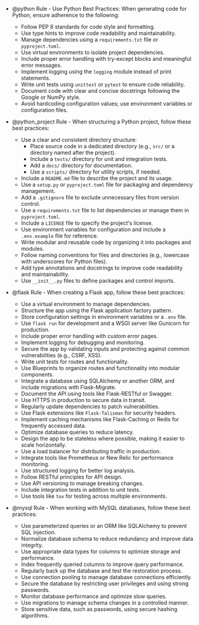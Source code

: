 
- @python Rule - Use Python Best Practices: When generating code for Python, ensure adherence to the following:
  - Follow PEP 8 standards for code style and formatting.
  - Use type hints to improve code readability and maintainability.
  - Manage dependencies using a `requirements.txt` file or `pyproject.toml`.
  - Use virtual environments to isolate project dependencies.
  - Include proper error handling with try-except blocks and meaningful error messages.
  - Implement logging using the `logging` module instead of print statements.
  - Write unit tests using `unittest` or `pytest` to ensure code reliability.
  - Document code with clear and concise docstrings following the Google or NumPy style.
  - Avoid hardcoding configuration values; use environment variables or configuration files.

- @python_project Rule - When structuring a Python project, follow these best practices:
  - Use a clear and consistent directory structure:
    - Place source code in a dedicated directory (e.g., `src/` or a directory named after the project).
    - Include a `tests/` directory for unit and integration tests.
    - Add a `docs/` directory for documentation.
    - Use a `scripts/` directory for utility scripts, if needed.
  - Include a `README.md` file to describe the project and its usage.
  - Use a `setup.py` or `pyproject.toml` file for packaging and dependency management.
  - Add a `.gitignore` file to exclude unnecessary files from version control.
  - Use a `requirements.txt` file to list dependencies or manage them in `pyproject.toml`.
  - Include a `LICENSE` file to specify the project's license.
  - Use environment variables for configuration and include a `.env.example` file for reference.
  - Write modular and reusable code by organizing it into packages and modules.
  - Follow naming conventions for files and directories (e.g., lowercase with underscores for Python files).
  - Add type annotations and docstrings to improve code readability and maintainability.
  - Use `__init__.py` files to define packages and control imports.

- @flask Rule - When creating a Flask app, follow these best practices:
  - Use a virtual environment to manage dependencies.
  - Structure the app using the Flask application factory pattern.
  - Store configuration settings in environment variables or a `.env` file.
  - Use `flask run` for development and a WSGI server like Gunicorn for production.
  - Include proper error handling with custom error pages.
  - Implement logging for debugging and monitoring.
  - Secure the app by validating inputs and protecting against common vulnerabilities (e.g., CSRF, XSS).
  - Write unit tests for routes and functionality.
  - Use Blueprints to organize routes and functionality into modular components.
  - Integrate a database using SQLAlchemy or another ORM, and include migrations with Flask-Migrate.
  - Document the API using tools like Flask-RESTful or Swagger.
  - Use HTTPS in production to secure data in transit.
  - Regularly update dependencies to patch vulnerabilities.
  - Use Flask extensions like `Flask-Talisman` for security headers.
  - Implement caching mechanisms like Flask-Caching or Redis for frequently accessed data.
  - Optimize database queries to reduce latency.
  - Design the app to be stateless where possible, making it easier to scale horizontally.
  - Use a load balancer for distributing traffic in production.
  - Integrate tools like Prometheus or New Relic for performance monitoring.
  - Use structured logging for better log analysis.
  - Follow RESTful principles for API design.
  - Use API versioning to manage breaking changes.
  - Include integration tests in addition to unit tests.
  - Use tools like `tox` for testing across multiple environments.

- @mysql Rule - When working with MySQL databases, follow these best practices:
  - Use parameterized queries or an ORM like SQLAlchemy to prevent SQL injection.
  - Normalize database schema to reduce redundancy and improve data integrity.
  - Use appropriate data types for columns to optimize storage and performance.
  - Index frequently queried columns to improve query performance.
  - Regularly back up the database and test the restoration process.
  - Use connection pooling to manage database connections efficiently.
  - Secure the database by restricting user privileges and using strong passwords.
  - Monitor database performance and optimize slow queries.
  - Use migrations to manage schema changes in a controlled manner.
  - Store sensitive data, such as passwords, using secure hashing algorithms.
